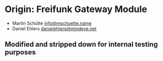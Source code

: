 # Origin: Freifunk Gateway Module

* Martin Schütte <info@mschuette.name>
* Daniel Ehlers <danielehlers@mindeye.net>

## Modified and stripped down for internal testing purposes
